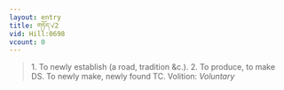 ```yaml
---
layout: entry
title: གཏོད་√2
vid: Hill:0698
vcount: 0
---
```

> 1\. To newly establish (a road, tradition &c\.)\. 2\. To produce, to make DS\. To newly make, newly found TC\.
> Volition: _Voluntary_


